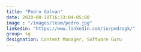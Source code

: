 ```yaml
---
title: "Pedro Galvan"
date: 2020-08-10T16:33:04-05:00
image : "/images/team/pedro.jpg"
linkedin: "https://www.linkedin.com/in/pedrogk/"
group: sg
designation: Content Manager, Software Guru
---
```


